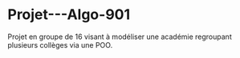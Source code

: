 # Projet---Algo-901
Projet en groupe de 16 visant à modéliser une académie regroupant plusieurs collèges via une POO.
